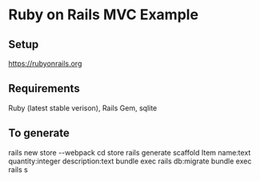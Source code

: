 # Ruby on Rails MVC Example

## Setup
https://rubyonrails.org

## Requirements
Ruby (latest stable verison), Rails Gem, sqlite


## To generate
rails new store --webpack
cd store
rails generate scaffold Item name:text quantity:integer description:text
bundle exec rails db:migrate
bundle exec rails s
